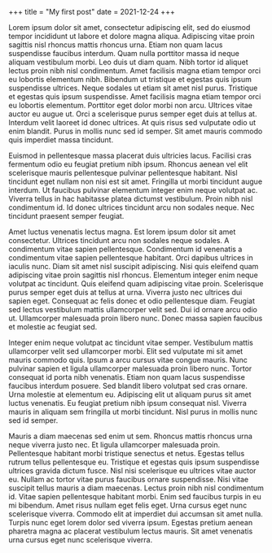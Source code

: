 +++
title = "My first post"
date = 2021-12-24
+++

Lorem ipsum dolor sit amet, consectetur adipiscing elit, sed do eiusmod tempor incididunt ut labore et dolore magna aliqua. Adipiscing vitae proin sagittis nisl rhoncus mattis rhoncus urna. Etiam non quam lacus suspendisse faucibus interdum. Quam nulla porttitor massa id neque aliquam vestibulum morbi. Leo duis ut diam quam. Nibh tortor id aliquet lectus proin nibh nisl condimentum. Amet facilisis magna etiam tempor orci eu lobortis elementum nibh. Bibendum ut tristique et egestas quis ipsum suspendisse ultrices. Neque sodales ut etiam sit amet nisl purus. Tristique et egestas quis ipsum suspendisse. Amet facilisis magna etiam tempor orci eu lobortis elementum. Porttitor eget dolor morbi non arcu. Ultrices vitae auctor eu augue ut. Orci a scelerisque purus semper eget duis at tellus at. Interdum velit laoreet id donec ultrices. At quis risus sed vulputate odio ut enim blandit. Purus in mollis nunc sed id semper. Sit amet mauris commodo quis imperdiet massa tincidunt.

Euismod in pellentesque massa placerat duis ultricies lacus. Facilisi cras fermentum odio eu feugiat pretium nibh ipsum. Rhoncus aenean vel elit scelerisque mauris pellentesque pulvinar pellentesque habitant. Nisl tincidunt eget nullam non nisi est sit amet. Fringilla ut morbi tincidunt augue interdum. Ut faucibus pulvinar elementum integer enim neque volutpat ac. Viverra tellus in hac habitasse platea dictumst vestibulum. Proin nibh nisl condimentum id. Id donec ultrices tincidunt arcu non sodales neque. Nec tincidunt praesent semper feugiat.

Amet luctus venenatis lectus magna. Est lorem ipsum dolor sit amet consectetur. Ultrices tincidunt arcu non sodales neque sodales. A condimentum vitae sapien pellentesque. Condimentum id venenatis a condimentum vitae sapien pellentesque habitant. Orci dapibus ultrices in iaculis nunc. Diam sit amet nisl suscipit adipiscing. Nisi quis eleifend quam adipiscing vitae proin sagittis nisl rhoncus. Elementum integer enim neque volutpat ac tincidunt. Quis eleifend quam adipiscing vitae proin. Scelerisque purus semper eget duis at tellus at urna. Viverra justo nec ultrices dui sapien eget. Consequat ac felis donec et odio pellentesque diam. Feugiat sed lectus vestibulum mattis ullamcorper velit sed. Dui id ornare arcu odio ut. Ullamcorper malesuada proin libero nunc. Donec massa sapien faucibus et molestie ac feugiat sed.

Integer enim neque volutpat ac tincidunt vitae semper. Vestibulum mattis ullamcorper velit sed ullamcorper morbi. Elit sed vulputate mi sit amet mauris commodo quis. Ipsum a arcu cursus vitae congue mauris. Nunc pulvinar sapien et ligula ullamcorper malesuada proin libero nunc. Tortor consequat id porta nibh venenatis. Etiam non quam lacus suspendisse faucibus interdum posuere. Sed blandit libero volutpat sed cras ornare. Urna molestie at elementum eu. Adipiscing elit ut aliquam purus sit amet luctus venenatis. Eu feugiat pretium nibh ipsum consequat nisl. Viverra mauris in aliquam sem fringilla ut morbi tincidunt. Nisl purus in mollis nunc sed id semper.

Mauris a diam maecenas sed enim ut sem. Rhoncus mattis rhoncus urna neque viverra justo nec. Et ligula ullamcorper malesuada proin. Pellentesque habitant morbi tristique senectus et netus. Egestas tellus rutrum tellus pellentesque eu. Tristique et egestas quis ipsum suspendisse ultrices gravida dictum fusce. Nisl nisi scelerisque eu ultrices vitae auctor eu. Nullam ac tortor vitae purus faucibus ornare suspendisse. Nisi vitae suscipit tellus mauris a diam maecenas. Lectus proin nibh nisl condimentum id. Vitae sapien pellentesque habitant morbi. Enim sed faucibus turpis in eu mi bibendum. Amet risus nullam eget felis eget. Urna cursus eget nunc scelerisque viverra. Commodo elit at imperdiet dui accumsan sit amet nulla. Turpis nunc eget lorem dolor sed viverra ipsum. Egestas pretium aenean pharetra magna ac placerat vestibulum lectus mauris. Sit amet venenatis urna cursus eget nunc scelerisque viverra.
